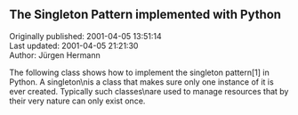 ## The Singleton Pattern implemented with Python  
Originally published: 2001-04-05 13:51:14  
Last updated: 2001-04-05 21:21:30  
Author: Jürgen Hermann  
  
The following class shows how to implement the singleton pattern[1] in Python. A singleton\nis a class that makes sure only one instance of it is ever created. Typically such classes\nare used to manage resources that by their very nature can only exist once.